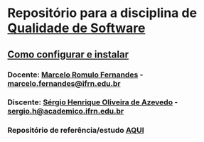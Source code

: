 # Repositório para a disciplina de [Qualidade de Software](https://classroom.google.com/u/1/c/NzIzMTAwMjAzMDgx)

## [Como configurar e instalar](https://github.com/sergioh665/software-quality/tree/main/AluguelFestas#readme)

### Docente: [Marcelo Romulo Fernandes](https://github.com/persapiens) - marcelo.fernandes@ifrn.edu.br

### Discente: [Sérgio Henrique Oliveira de Azevedo](https://github.com/sergioh665) - sergio.h@academico.ifrn.edu.br

### Repositório de referência/estudo [AQUI](https://github.com/persapiens-classes/ifrn-software-quality)
